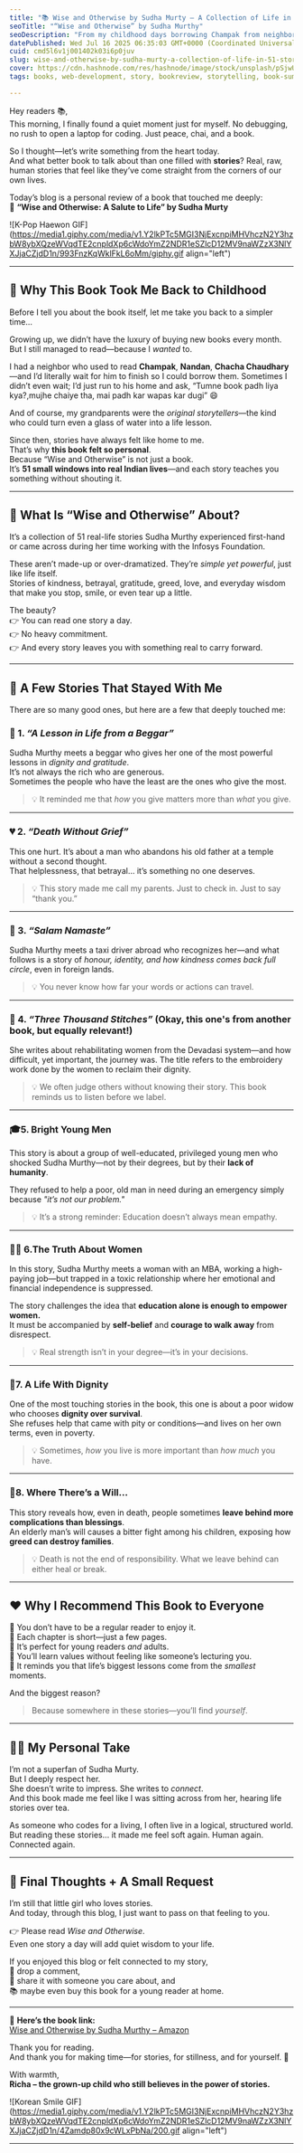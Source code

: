 ```yaml
---
title: "📚 Wise and Otherwise by Sudha Murty – A Collection of Life in 51 Stories"
seoTitle: "“Wise and Otherwise” by Sudha Murthy"
seoDescription: "From my childhood days borrowing Champak from neighbors, to reading 51 powerful stories by Sudha Murthy—this book brought me full circle."
datePublished: Wed Jul 16 2025 06:35:03 GMT+0000 (Coordinated Universal Time)
cuid: cmd5l6v1j001402k03i6p0juv
slug: wise-and-otherwise-by-sudha-murty-a-collection-of-life-in-51-stories
cover: https://cdn.hashnode.com/res/hashnode/image/stock/unsplash/pSjwUXBMnlc/upload/701736866824e35fab5794195a3cb90e.jpeg
tags: books, web-development, story, bookreview, storytelling, book-summary

---
```


Hey readers 📚,  
This morning, I finally found a quiet moment just for myself. No debugging, no rush to open a laptop for coding. Just peace, chai, and a book.

So I thought—let’s write something from the heart today.  
And what better book to talk about than one filled with **stories**? Real, raw, human stories that feel like they’ve come straight from the corners of our own lives.

Today’s blog is a personal review of a book that touched me deeply:  
📖 **“Wise and Otherwise: A Salute to Life” by Sudha Murty**

![K-Pop Haewon GIF](https://media1.giphy.com/media/v1.Y2lkPTc5MGI3NjExcnpiMHVhczN2Y3hzbW8ybXQzeWVqdTE2cnpldXp6cWdoYmZ2NDR1eSZlcD12MV9naWZzX3NlYXJjaCZjdD1n/993FnzKqWklFkL6oMm/giphy.gif align="left")

---

## 🧒 Why This Book Took Me Back to Childhood

Before I tell you about the book itself, let me take you back to a simpler time…

Growing up, we didn’t have the luxury of buying new books every month. But I still managed to read—because I *wanted* to.

I had a neighbor who used to read **Champak**, **Nandan**, **Chacha Chaudhary**—and I’d literally wait for him to finish so I could borrow them. Sometimes I didn’t even wait; I’d just run to his home and ask, “Tumne book padh liya kya?,mujhe chaiye tha, mai padh kar wapas kar dugi” 😄

And of course, my grandparents were the *original storytellers*—the kind who could turn even a glass of water into a life lesson.

Since then, stories have always felt like home to me.  
That’s why **this book felt so personal**.  
Because “Wise and Otherwise” is not just a book.  
It’s **51 small windows into real Indian lives**—and each story teaches you something without shouting it.

---

## 📝 What Is “Wise and Otherwise” About?

It’s a collection of 51 real-life stories Sudha Murthy experienced first-hand or came across during her time working with the Infosys Foundation.

These aren’t made-up or over-dramatized. They’re *simple yet powerful*, just like life itself.  
Stories of kindness, betrayal, gratitude, greed, love, and everyday wisdom that make you stop, smile, or even tear up a little.

The beauty?  
👉 You can read one story a day.  
👉 No heavy commitment.  
👉 And every story leaves you with something real to carry forward.

---

## 💫 A Few Stories That Stayed With Me

There are so many good ones, but here are a few that deeply touched me:

### 🌸 1. *“A Lesson in Life from a Beggar”*

Sudha Murthy meets a beggar who gives her one of the most powerful lessons in *dignity and gratitude*.  
It’s not always the rich who are generous.  
Sometimes the people who have the least are the ones who give the most.

> 💡 It reminded me that *how* you give matters more than *what* you give.

---

### 💔 2. *“Death Without Grief”*

This one hurt. It’s about a man who abandons his old father at a temple without a second thought.  
That helplessness, that betrayal… it’s something no one deserves.

> 💡 This story made me call my parents. Just to check in. Just to say “thank you.”

---

### 🙏 3. *“Salam Namaste”*

Sudha Murthy meets a taxi driver abroad who recognizes her—and what follows is a story of *honour, identity, and how kindness comes back full circle*, even in foreign lands.

> 💡 You never know how far your words or actions can travel.

---

### 🧓 4. *“Three Thousand Stitches”* (Okay, this one's from another book, but equally relevant!)

She writes about rehabilitating women from the Devadasi system—and how difficult, yet important, the journey was. The title refers to the embroidery work done by the women to reclaim their dignity.

> 💡 We often judge others without knowing their story. This book reminds us to listen before we label.

---

### 🎓5. **Bright Young Men**

This story is about a group of well-educated, privileged young men who shocked Sudha Murthy—not by their degrees, but by their **lack of humanity**.

They refused to help a poor, old man in need during an emergency simply because *"it’s not our problem."*

> 💡 It’s a strong reminder: Education doesn’t always mean empathy.

---

### 👩‍💼 6.**The Truth About Women**

In this story, Sudha Murthy meets a woman with an MBA, working a high-paying job—but trapped in a toxic relationship where her emotional and financial independence is suppressed.

The story challenges the idea that **education alone is enough to empower women.**  
It must be accompanied by **self-belief** and **courage to walk away** from disrespect.

> 💡 Real strength isn’t in your degree—it’s in your decisions.

---

### 🧕7. **A Life With Dignity**

One of the most touching stories in the book, this one is about a poor widow who chooses **dignity over survival**.  
She refuses help that came with pity or conditions—and lives on her own terms, even in poverty.

> 💡 Sometimes, *how* you live is more important than *how much* you have.

---

### 📜8. **Where There’s a Will…**

This story reveals how, even in death, people sometimes **leave behind more complications than blessings**.  
An elderly man’s will causes a bitter fight among his children, exposing how **greed can destroy families**.

> 💡 Death is not the end of responsibility. What we leave behind can either heal or break.

---

## ❤️ Why I Recommend This Book to Everyone

📌 You don’t have to be a regular reader to enjoy it.  
📌 Each chapter is short—just a few pages.  
📌 It’s perfect for young readers *and* adults.  
📌 You’ll learn values without feeling like someone’s lecturing you.  
📌 It reminds you that life’s biggest lessons come from the *smallest* moments.

And the biggest reason?

> Because somewhere in these stories—you’ll find *yourself*.

---

## 👩‍💼 My Personal Take

I’m not a superfan of Sudha Murty.  
But I deeply respect her.  
She doesn’t write to impress. She writes to *connect*.  
And this book made me feel like I was sitting across from her, hearing life stories over tea.

As someone who codes for a living, I often live in a logical, structured world.  
But reading these stories… it made me feel soft again. Human again. Connected again.

---

## 📣 Final Thoughts + A Small Request

I’m still that little girl who loves stories.  
And today, through this blog, I just want to pass on that feeling to you.

👉 Please read *Wise and Otherwise*.  
Even one story a day will add quiet wisdom to your life.

If you enjoyed this blog or felt connected to my story,  
💬 drop a comment,  
🤝 share it with someone you care about, and  
📚 maybe even buy this book for a young reader at home.

---

📖 **Here’s the book link:**  
[Wise and Otherwise by Sudha Murthy – Amazon](https://www.amazon.in/Wise-Otherwise-salute-Sudha-Murty/dp/0143062220)

Thank you for reading.  
And thank you for making time—for stories, for stillness, and for yourself. 🌸

With warmth,  
**Richa – the grown-up child who still believes in the power of stories.**

![Korean Smile GIF](https://media1.giphy.com/media/v1.Y2lkPTc5MGI3NjExcnpiMHVhczN2Y3hzbW8ybXQzeWVqdTE2cnpldXp6cWdoYmZ2NDR1eSZlcD12MV9naWZzX3NlYXJjaCZjdD1n/4Zamdp80x9cWLxPbNa/200.gif align="left")

---